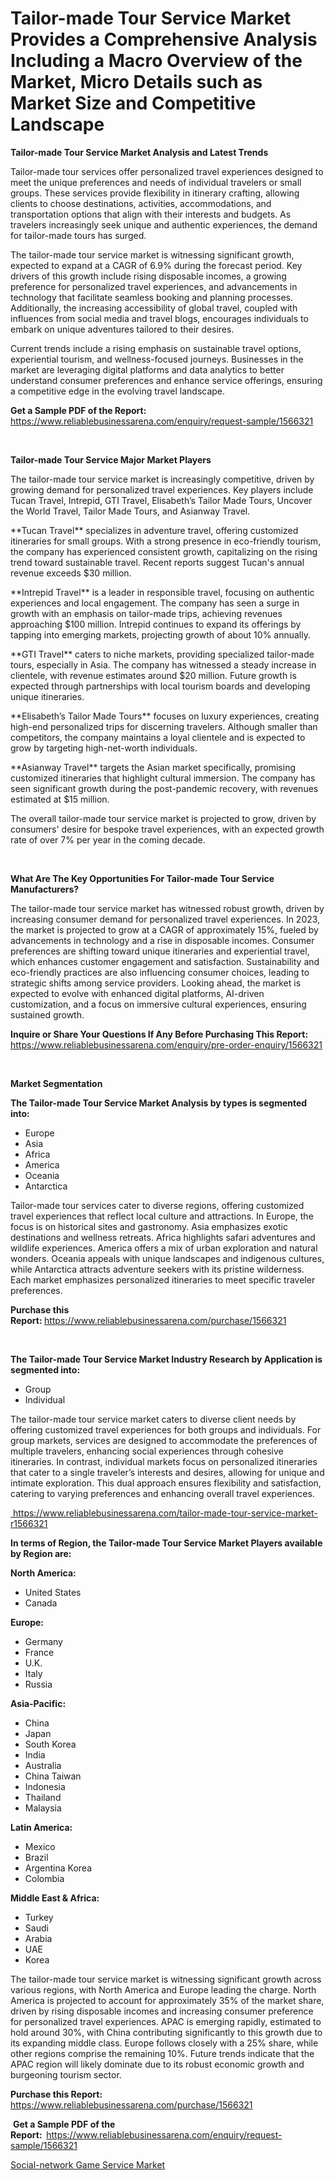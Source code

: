 <p><h1>Tailor-made Tour Service Market Provides a Comprehensive Analysis Including a Macro Overview of the Market, Micro Details such as Market Size and Competitive Landscape</h1></p><p><strong>Tailor-made Tour Service Market Analysis and Latest Trends</strong></p>
<p><p>Tailor-made tour services offer personalized travel experiences designed to meet the unique preferences and needs of individual travelers or small groups. These services provide flexibility in itinerary crafting, allowing clients to choose destinations, activities, accommodations, and transportation options that align with their interests and budgets. As travelers increasingly seek unique and authentic experiences, the demand for tailor-made tours has surged.</p><p>The tailor-made tour service market is witnessing significant growth, expected to expand at a CAGR of 6.9% during the forecast period. Key drivers of this growth include rising disposable incomes, a growing preference for personalized travel experiences, and advancements in technology that facilitate seamless booking and planning processes. Additionally, the increasing accessibility of global travel, coupled with influences from social media and travel blogs, encourages individuals to embark on unique adventures tailored to their desires.</p><p>Current trends include a rising emphasis on sustainable travel options, experiential tourism, and wellness-focused journeys. Businesses in the market are leveraging digital platforms and data analytics to better understand consumer preferences and enhance service offerings, ensuring a competitive edge in the evolving travel landscape.</p></p>
<p><strong>Get a Sample PDF of the Report:&nbsp;</strong> <a href="https://www.reliablebusinessarena.com/enquiry/request-sample/1566321?utm_campaign=2805&utm_medium=2&utm_source=Github&utm_content=ia&utm_term=22032025&utm_id=tailor-made-tour-service">https://www.reliablebusinessarena.com/enquiry/request-sample/1566321</a></p>
<p>&nbsp;</p>
<p><strong>Tailor-made Tour Service Major Market Players</strong></p>
<p><p>The tailor-made tour service market is increasingly competitive, driven by growing demand for personalized travel experiences. Key players include Tucan Travel, Intrepid, GTI Travel, Elisabeth’s Tailor Made Tours, Uncover the World Travel, Tailor Made Tours, and Asianway Travel.</p><p>**Tucan Travel** specializes in adventure travel, offering customized itineraries for small groups. With a strong presence in eco-friendly tourism, the company has experienced consistent growth, capitalizing on the rising trend toward sustainable travel. Recent reports suggest Tucan's annual revenue exceeds $30 million.</p><p>**Intrepid Travel** is a leader in responsible travel, focusing on authentic experiences and local engagement. The company has seen a surge in growth with an emphasis on tailor-made trips, achieving revenues approaching $100 million. Intrepid continues to expand its offerings by tapping into emerging markets, projecting growth of about 10% annually.</p><p>**GTI Travel** caters to niche markets, providing specialized tailor-made tours, especially in Asia. The company has witnessed a steady increase in clientele, with revenue estimates around $20 million. Future growth is expected through partnerships with local tourism boards and developing unique itineraries.</p><p>**Elisabeth’s Tailor Made Tours** focuses on luxury experiences, creating high-end personalized trips for discerning travelers. Although smaller than competitors, the company maintains a loyal clientele and is expected to grow by targeting high-net-worth individuals.</p><p>**Asianway Travel** targets the Asian market specifically, promising customized itineraries that highlight cultural immersion. The company has seen significant growth during the post-pandemic recovery, with revenues estimated at $15 million.</p><p>The overall tailor-made tour service market is projected to grow, driven by consumers' desire for bespoke travel experiences, with an expected growth rate of over 7% per year in the coming decade.</p></p>
<p>&nbsp;</p>
<p><strong>What Are The Key Opportunities For Tailor-made Tour Service Manufacturers?</strong></p>
<p><p>The tailor-made tour service market has witnessed robust growth, driven by increasing consumer demand for personalized travel experiences. In 2023, the market is projected to grow at a CAGR of approximately 15%, fueled by advancements in technology and a rise in disposable incomes. Consumer preferences are shifting toward unique itineraries and experiential travel, which enhances customer engagement and satisfaction. Sustainability and eco-friendly practices are also influencing consumer choices, leading to strategic shifts among service providers. Looking ahead, the market is expected to evolve with enhanced digital platforms, AI-driven customization, and a focus on immersive cultural experiences, ensuring sustained growth.</p></p>
<p><strong>Inquire or Share Your Questions If Any Before Purchasing This Report:</strong> <a href="https://www.reliablebusinessarena.com/enquiry/pre-order-enquiry/1566321?utm_campaign=2805&utm_medium=2&utm_source=Github&utm_content=ia&utm_term=22032025&utm_id=tailor-made-tour-service">https://www.reliablebusinessarena.com/enquiry/pre-order-enquiry/1566321</a></p>
<p>&nbsp;</p>
<p><strong>Market Segmentation</strong></p>
<p><strong>The Tailor-made Tour Service Market Analysis by types is segmented into:</strong></p>
<p><ul><li>Europe</li><li>Asia</li><li>Africa</li><li>America</li><li>Oceania</li><li>Antarctica</li></ul></p>
<p><p>Tailor-made tour services cater to diverse regions, offering customized travel experiences that reflect local culture and attractions. In Europe, the focus is on historical sites and gastronomy. Asia emphasizes exotic destinations and wellness retreats. Africa highlights safari adventures and wildlife experiences. America offers a mix of urban exploration and natural wonders. Oceania appeals with unique landscapes and indigenous cultures, while Antarctica attracts adventure seekers with its pristine wilderness. Each market emphasizes personalized itineraries to meet specific traveler preferences.</p></p>
<p><strong>Purchase this Report:&nbsp;</strong><a href="https://www.reliablebusinessarena.com/purchase/1566321?utm_campaign=2805&utm_medium=2&utm_source=Github&utm_content=ia&utm_term=22032025&utm_id=tailor-made-tour-service">https://www.reliablebusinessarena.com/purchase/1566321</a></p>
<p>&nbsp;</p>
<p><strong>The Tailor-made Tour Service Market Industry Research by Application is segmented into:</strong></p>
<p><ul><li>Group</li><li>Individual</li></ul></p>
<p><p>The tailor-made tour service market caters to diverse client needs by offering customized travel experiences for both groups and individuals. For group markets, services are designed to accommodate the preferences of multiple travelers, enhancing social experiences through cohesive itineraries. In contrast, individual markets focus on personalized itineraries that cater to a single traveler’s interests and desires, allowing for unique and intimate exploration. This dual approach ensures flexibility and satisfaction, catering to varying preferences and enhancing overall travel experiences.</p></p>
<p><a href="https://www.reliablebusinessarena.com/tailor-made-tour-service-market-r1566321?utm_campaign=2805&utm_medium=2&utm_source=Github&utm_content=ia&utm_term=22032025&utm_id=tailor-made-tour-service">&nbsp;https://www.reliablebusinessarena.com/tailor-made-tour-service-market-r1566321</a></p>
<p><strong>In terms of Region, the Tailor-made Tour Service Market Players available by Region are:</strong></p>
<p>
    <p> <strong> North America: </strong>
        <ul>
            <li>United States</li>
            <li>Canada</li>
        </ul>
        </p> 
    <p> <strong> Europe: </strong>
        <ul>
            <li>Germany</li>
            <li>France</li>
            <li>U.K.</li>
            <li>Italy</li>
            <li>Russia</li>
        </ul>
        </p> 
    <p> <strong> Asia-Pacific: </strong>
        <ul>
            <li>China</li>
            <li>Japan</li>
            <li>South Korea</li>
            <li>India</li>
            <li>Australia</li>
            <li>China Taiwan</li>
            <li>Indonesia</li>
            <li>Thailand</li>
            <li>Malaysia</li>
        </ul>
        </p> 
    <p> <strong> Latin America: </strong>
        <ul>
            <li>Mexico</li>
            <li>Brazil</li>
            <li>Argentina Korea</li>
            <li>Colombia</li>
        </ul>
        </p> 
    <p> <strong> Middle East & Africa: </strong>
        <ul>
            <li>Turkey</li>
            <li>Saudi</li>
            <li>Arabia</li>
            <li>UAE</li>
            <li>Korea</li>
        </ul>
    </p>
    </p>
<p><p>The tailor-made tour service market is witnessing significant growth across various regions, with North America and Europe leading the charge. North America is projected to account for approximately 35% of the market share, driven by rising disposable incomes and increasing consumer preference for personalized travel experiences. APAC is emerging rapidly, estimated to hold around 30%, with China contributing significantly to this growth due to its expanding middle class. Europe follows closely with a 25% share, while other regions comprise the remaining 10%. Future trends indicate that the APAC region will likely dominate due to its robust economic growth and burgeoning tourism sector.</p></p>
<p><strong>Purchase this Report: </strong><a href="https://www.reliablebusinessarena.com/purchase/1566321?utm_campaign=2805&utm_medium=2&utm_source=Github&utm_content=ia&utm_term=22032025&utm_id=tailor-made-tour-service">https://www.reliablebusinessarena.com/purchase/1566321</a></p>
<p>&nbsp;<strong>Get a Sample PDF of the Report:&nbsp;&nbsp;</strong><a href="https://www.reliablebusinessarena.com/enquiry/request-sample/1566321?utm_campaign=2805&utm_medium=2&utm_source=Github&utm_content=ia&utm_term=22032025&utm_id=tailor-made-tour-service">https://www.reliablebusinessarena.com/enquiry/request-sample/1566321</a></p>
<p><strong></strong></p>
<p><p><a href="https://github.com/genayziben/Market-Research-Report-List-1/blob/main/social-network-game-service-market.md?utm_campaign=2805&utm_medium=2&utm_source=Github&utm_content=ia&utm_term=22032025&utm_id=tailor-made-tour-service">Social-network Game Service Market</a></p></p>